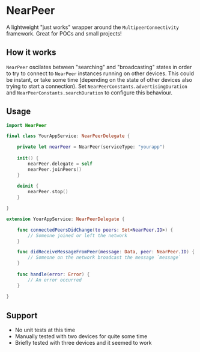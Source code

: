 # NearPeer

A lightweight "just works" wrapper around the `MultipeerConnectivity` framework.
Great for POCs and small projects!

## How it works

`NearPeer` oscilates between "searching" and "broadcasting" states in order to try to connect to `NearPeer` instances running on other devices.
This could be instant, or take some time (depending on the state of other devices also trying to start a connection). Set `NearPeerConstants.advertisingDuration` and `NearPeerConstants.searchDuration` to configure this behaviour.

## Usage

```swift
import NearPeer

final class YourAppService: NearPeerDelegate {

    private let nearPeer = NearPeer(serviceType: "yourapp")
    
    init() {
        nearPeer.delegate = self
        nearPeer.joinPeers()
    }
    
    deinit {
        nearPeer.stop()
    }

}

extension YourAppService: NearPeerDelegate {

    func connectedPeersDidChange(to peers: Set<NearPeer.ID>) {
        // Someone joined or left the network
    }

    func didReceiveMessageFromPeer(message: Data, peer: NearPeer.ID) {
        // Someone on the network broadcast the message `message`
    }
    
    func handle(error: Error) {
        // An error occurred
    }
    
}
```

## Support
- No unit tests at this time
- Manually tested with two devices for quite some time
- Briefly tested with three devices and it seemed to work

